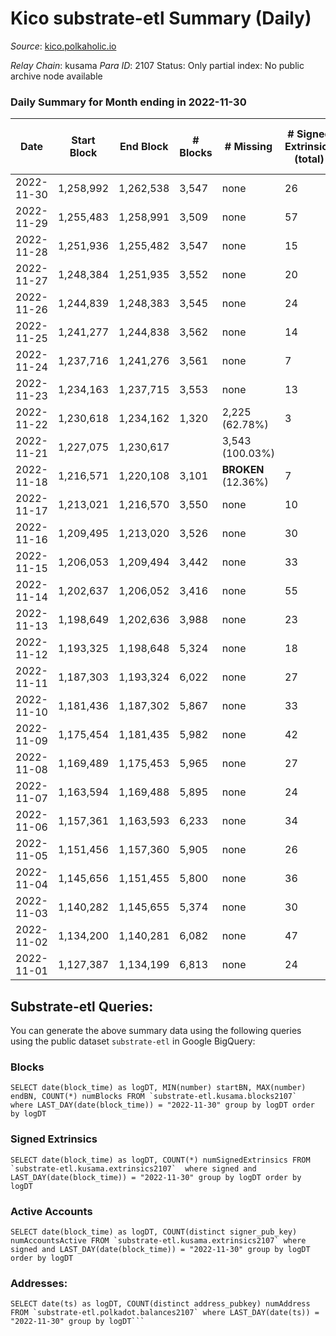 # Kico substrate-etl Summary (Daily)

_Source_: [kico.polkaholic.io](https://kico.polkaholic.io)

*Relay Chain*: kusama
*Para ID*: 2107
Status: Only partial index: No public archive node available


### Daily Summary for Month ending in 2022-11-30


| Date | Start Block | End Block | # Blocks | # Missing | # Signed Extrinsics (total) | # Active Accounts | # Addresses with Balances | # Events | # Transfers | # XCM Transfers In | # XCM Transfers Out |
| ---- | ----------- | --------- | -------- | --------- | --------------------------- | ----------------- | ------------------------- | -------- | ----------- | ------------------ | ------------------- |
| 2022-11-30 | 1,258,992 | 1,262,538 | 3,547 | none  | 26 | 9 |  | 25,003 | 28  | 1 ($308.45) | 3 ($316.47) |
| 2022-11-29 | 1,255,483 | 1,258,991 | 3,509 | none  | 57 | 5 |  | 24,813 | 10  |   | 1 ($10.65) |
| 2022-11-28 | 1,251,936 | 1,255,482 | 3,547 | none  | 15 | 6 |  | 24,946 | 19  | 1 ($265.96) | 1 ($292.44) |
| 2022-11-27 | 1,248,384 | 1,251,935 | 3,552 | none  | 20 | 5 |  | 25,007 | 28  |   | 1 ($1.13) |
| 2022-11-26 | 1,244,839 | 1,248,383 | 3,545 | none  | 24 | 8 |  | 24,995 | 33  |   |   |
| 2022-11-25 | 1,241,277 | 1,244,838 | 3,562 | none  | 14 | 6 |  | 25,039 | 18  | 1 ($288.81) | 1 ($291.39) |
| 2022-11-24 | 1,237,716 | 1,241,276 | 3,561 | none  | 7 | 3 |  | 24,980 | 8  |   |   |
| 2022-11-23 | 1,234,163 | 1,237,715 | 3,553 | none  | 13 | 7 |  | 24,952 | 13  |   |   |
| 2022-11-22 | 1,230,618 | 1,234,162 | 1,320 | 2,225 (62.78%) | 3 | 2 |  | 8,827 | 2  | 1 ($271.89) | 1 ($270.84) |
| 2022-11-21 | 1,227,075 | 1,230,617 |  | 3,543 (100.03%) |  |  |  |  |   |   |   |
| 2022-11-18 | 1,216,571 | 1,220,108 | 3,101 |  **BROKEN** (12.36%) | 7 | 3 |  | 21,750 | 8  |   |   |
| 2022-11-17 | 1,213,021 | 1,216,570 | 3,550 | none  | 10 | 9 |  | 24,910 | 6  | 1 ($41.26) | 1 ($1,888.61) |
| 2022-11-16 | 1,209,495 | 1,213,020 | 3,526 | none  | 30 | 9 |  | 24,890 | 37  |   | 1 ($1,008.04) |
| 2022-11-15 | 1,206,053 | 1,209,494 | 3,442 | none  | 33 | 12 |  | 24,312 | 36  | 3 ($29.06) | 1 ($23.74) |
| 2022-11-14 | 1,202,637 | 1,206,052 | 3,416 | none  | 55 | 13 |  | 24,345 | 68  | 8 ($761.37) | 11 ($875.84) |
| 2022-11-13 | 1,198,649 | 1,202,636 | 3,988 | none  | 23 | 6 |  | 28,061 | 17  | 3 ($73.96) | 4 ($81.49) |
| 2022-11-12 | 1,193,325 | 1,198,648 | 5,324 | none  | 18 | 7 |  | 37,418 | 23  | 3 ($267.66) | 1 ($297.94) |
| 2022-11-11 | 1,187,303 | 1,193,324 | 6,022 | none  | 27 | 10 |  | 42,323 | 22  | 3 ($995.03) | 5 ($2,209.17) |
| 2022-11-10 | 1,181,436 | 1,187,302 | 5,867 | none  | 33 | 14 |  | 41,280 | 26  | 5 ($3,345.95) | 7 ($6,134.42) |
| 2022-11-09 | 1,175,454 | 1,181,435 | 5,982 | none  | 42 | 12 |  | 42,179 | 49  | 4 ($859.56) | 5 ($918.38) |
| 2022-11-08 | 1,169,489 | 1,175,453 | 5,965 | none  | 27 | 9 |  | 41,975 | 30  | 5 ($1,628.17) | 5 ($1,854.32) |
| 2022-11-07 | 1,163,594 | 1,169,488 | 5,895 | none  | 24 | 12 |  | 41,423 | 28  |   |   |
| 2022-11-06 | 1,157,361 | 1,163,593 | 6,233 | none  | 34 | 10 |  | 43,879 | 47  |   | 1 ($139.51) |
| 2022-11-05 | 1,151,456 | 1,157,360 | 5,905 | none  | 26 | 7 |  | 41,550 | 36  | 4 ($981.84) | 3 ($955.28) |
| 2022-11-04 | 1,145,656 | 1,151,455 | 5,800 | none  | 36 | 11 |  | 40,875 | 54  |   |   |
| 2022-11-03 | 1,140,282 | 1,145,655 | 5,374 | none  | 30 | 11 |  | 37,837 | 41  | 1 ($234.84) |   |
| 2022-11-02 | 1,134,200 | 1,140,281 | 6,082 | none  | 47 | 13 |  | 42,916 | 54  | 6 ($1,283.87) | 7 ($4,248.67) |
| 2022-11-01 | 1,127,387 | 1,134,199 | 6,813 | none  | 24 | 8 |  | 47,844 | 24  |   | 2 ($90.99) |

## Substrate-etl Queries:
You can generate the above summary data using the following queries using the public dataset `substrate-etl` in Google BigQuery:


### Blocks
```
SELECT date(block_time) as logDT, MIN(number) startBN, MAX(number) endBN, COUNT(*) numBlocks FROM `substrate-etl.kusama.blocks2107`  where LAST_DAY(date(block_time)) = "2022-11-30" group by logDT order by logDT
```


### Signed Extrinsics
```
SELECT date(block_time) as logDT, COUNT(*) numSignedExtrinsics FROM `substrate-etl.kusama.extrinsics2107`  where signed and LAST_DAY(date(block_time)) = "2022-11-30" group by logDT order by logDT
```


### Active Accounts
```
SELECT date(block_time) as logDT, COUNT(distinct signer_pub_key) numAccountsActive FROM `substrate-etl.kusama.extrinsics2107` where signed and LAST_DAY(date(block_time)) = "2022-11-30" group by logDT order by logDT
```


### Addresses:
```
SELECT date(ts) as logDT, COUNT(distinct address_pubkey) numAddress FROM `substrate-etl.polkadot.balances2107` where LAST_DAY(date(ts)) = "2022-11-30" group by logDT```

